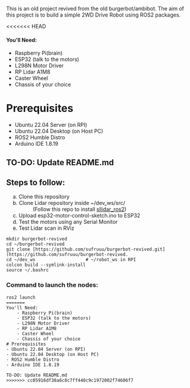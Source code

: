 This is an old project revived from the old burgerbot/ambibot.
The aim of this project is to build a simple 2WD Drive Robot using ROS2 packages.

<<<<<<< HEAD
#### You'll Need:  
- Raspberry Pi(brain)  
- ESP32 (talk to the motors)  
- L298N Motor Driver  
- RP Lidar A1M8  
- Caster Wheel  
- Chassis of your choice

  
# Prerequisites
- Ubuntu 22.04 Server (on RPI)
- Ubuntu 22.04 Desktop (on Host PC)
- ROS2 Humble Distro
- Arduino IDE 1.8.19

## TO-DO: Update README.md

## Steps to follow:  
&ensp;&ensp; a. Clone this repository  
&ensp;&ensp; b. Clone Lidar repository inside ~/dev_ws/src/  
&ensp;&ensp; &ensp;&ensp; &ensp;&ensp; &ensp;&ensp; (Follow this repo to install [sllidar_ros2](https://github.com/Slamtec/sllidar_ros2.git))  
&ensp;&ensp; c. Upload esp32-motor-control-sketch.ino to ESP32  
&ensp;&ensp; d. Test the motors using any Serial Monitor  
&ensp;&ensp; e. Test Lidar scan in RViz
```
mkdir burgerbot-revived
cd ~/burgerbot-revived
git clone [https://github.com/sufruuu/burgerbot-revived.git](https://github.com/sufruuu/burgerbot-revived.
cd ~/dev_ws                   # ~/robot_ws in RPI
colcon build --symlink-install
source ~/.bashrc
```
### Command to launch the nodes:
```
ros2 launch 
=======
You'll Need:
	- Raspberry Pi(brain)
	- ESP32 (talk to the motors)
	- L298N Motor Driver
	- RP Lidar A1M8
	- Caster Wheel
	- Chassis of your choice
# Prerequisites
- Ubuntu 22.04 Server (on RPI)
- Ubuntu 22.04 Desktop (on Host PC)
- ROS2 Humble Distro
- Arduino IDE 1.8.19

TO-DO: Update README.md
>>>>>>> cc05916df38a6c8c7ff440c9c1972002f74606f7
